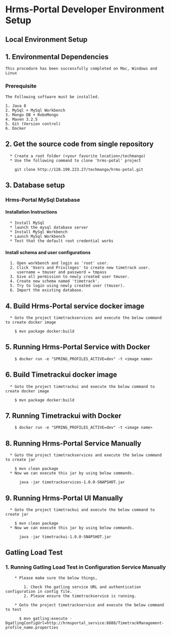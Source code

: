 # Hrms-Portal Developer Environment Setup

## Local Environment Setup

## 1. Environmental Dependencies
    This procedure has been successfully completed on Mac, Windows and Linux

### Prerequisite
    The Following software must be installed.
    
    1. Java 8
    2. MySql + MySql Workbench
    3. Mongo DB + RoboMongo
    4. Maven 3.2.5
    5. Git (Version control)
    6. Docker
    
## 2. Get the source code from single repository
      * Create a root folder (<your favorite location>/techmango) 
      * Use the following command to clone 'hrms-potal' project
        
        git clone http://128.199.223.27/techmango/hrms-potal.git 
      
## 3. Database setup

### Hrms-Portal MySql Database

#### Installation Instructions
      * Install MySql 
      * launch the mysql database server
      * Install MySql Workbench
      * Launch MySql Workbench
      * Test that the default root credential works
         
#### Install schema and user configurations
      1. Open workbench and login as 'root' user.
      2. Click 'Users and Privileges' to create new timetrack user.
         username = tmuser and password = tmpass
      3. Give all permission to newly created user tmuser.
      4. Create new schema named 'timetrack'.
      5. Try to login using newly created user (tmuser).
      6. Import the existing database.
      
## 4. Build Hrms-Portal service docker image
      * Goto the project timetrackservices and execute the below command to create docker image
      
        $ mvn package docker:build

## 5. Running Hrms-Portal Service with Docker
      
        $ docker run -e "SPRING_PROFILES_ACTIVE=dev" -t <image name>
       
## 6. Build Timetrackui docker image
      * Goto the project timetrackui and execute the below command to create docker image
      
        $ mvn package docker:build

## 7. Running Timetrackui with Docker
      
        $ docker run -e "SPRING_PROFILES_ACTIVE=dev" -t <image name>
        
## 8. Running Hrms-Portal Service Manually
      * Goto the project timetrackservices and execute the below command to create jar
         
        $ mvn clean package      
      * Now we can execute this jar by using below commands.
          
          java -jar timetrackservices-1.0.0-SNAPSHOT.jar

## 9. Running Hrms-Portal UI Manually
      * Goto the project timetrackui and execute the below command to create jar
         
        $ mvn clean package      
      * Now we can execute this jar by using below commands.
          
          java -jar timetrackui-1.0.0-SNAPSHOT.jar
    
## Gatling Load Test

### 1. Running Gatling Load Test in Configuration Service Manually
		* Please make sure the below things,
			
			1. Check the gatling service URL and authentication configuration in config file.
			2. Please ensure the timetrackservice is running.
			  
		* Goto the project timetrackservice and execute the below command to test
         
       	  $ mvn gatling:execute -DgatlingConfigUrl=http://hrmsportal_service:8888/TimetrackManagement-profile_name.properties
